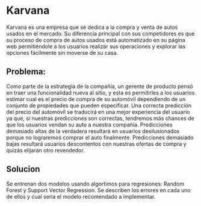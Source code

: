 # Karvana

 Karvana es una empresa que se dedica a la compra y venta de autos usados en el mercado. Su diferencia principal con sus competidores es que su proceso de compra de autos usados está automatizado en su página web permitiéndole a los usuarios realizar sus operaciones y explorar las opciones fácilmente sin moverse de su casa.

## Problema:
Como parte de la estrategia de la compañía, un gerente de producto pensó en traer una funcionalidad nueva al sitio, y esta es permitirles a los usuarios estimar cual es el precio de compra de su automóvil dependiendo de un conjunto de propiedades que pueden especificar.
Una correcta predicción del precio del automóvil se traducirá en una mejor experiencia del usuario ya que, si nuestras predicciones son correctas, tendremos más chances de que los usuarios vendan su auto a nuestra compañía. Predicciones demasiado altas de la verdadera resultará en usuarios desilusionados porque no lograremos comprar el auto finalmente. Predicciones demasiado bajas resultará usuarios descontentos con nuestras ofertas de compra y quizás elijarán otro revendedor.

## Solucion

Se entrenan dos modelos usando algortimos para regresiones: Random Forest y Support Vector Regression. Se describen los errores en cada uno de ellos y cual seria el modelo recomendado a implementar.